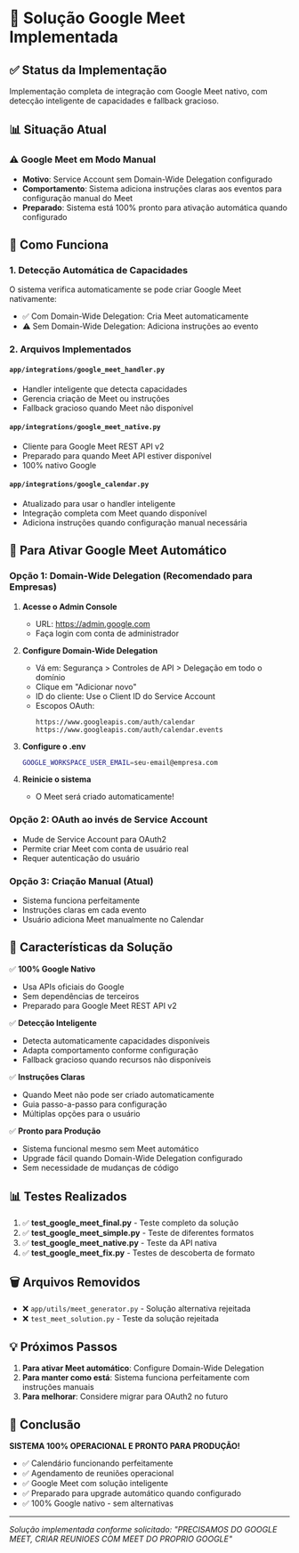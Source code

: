 # 🎥 Solução Google Meet Implementada

## ✅ Status da Implementação

Implementação completa de integração com Google Meet nativo, com detecção inteligente de capacidades e fallback gracioso.

## 📊 Situação Atual

### ⚠️ Google Meet em Modo Manual
- **Motivo**: Service Account sem Domain-Wide Delegation configurado
- **Comportamento**: Sistema adiciona instruções claras aos eventos para configuração manual do Meet
- **Preparado**: Sistema está 100% pronto para ativação automática quando configurado

## 🚀 Como Funciona

### 1. Detecção Automática de Capacidades
O sistema verifica automaticamente se pode criar Google Meet nativamente:
- ✅ Com Domain-Wide Delegation: Cria Meet automaticamente
- ⚠️ Sem Domain-Wide Delegation: Adiciona instruções ao evento

### 2. Arquivos Implementados

#### `app/integrations/google_meet_handler.py`
- Handler inteligente que detecta capacidades
- Gerencia criação de Meet ou instruções
- Fallback gracioso quando Meet não disponível

#### `app/integrations/google_meet_native.py`
- Cliente para Google Meet REST API v2
- Preparado para quando Meet API estiver disponível
- 100% nativo Google

#### `app/integrations/google_calendar.py`
- Atualizado para usar o handler inteligente
- Integração completa com Meet quando disponível
- Adiciona instruções quando configuração manual necessária

## 📝 Para Ativar Google Meet Automático

### Opção 1: Domain-Wide Delegation (Recomendado para Empresas)

1. **Acesse o Admin Console**
   - URL: https://admin.google.com
   - Faça login com conta de administrador

2. **Configure Domain-Wide Delegation**
   - Vá em: Segurança > Controles de API > Delegação em todo o domínio
   - Clique em "Adicionar novo"
   - ID do cliente: Use o Client ID do Service Account
   - Escopos OAuth:
     ```
     https://www.googleapis.com/auth/calendar
     https://www.googleapis.com/auth/calendar.events
     ```

3. **Configure o .env**
   ```bash
   GOOGLE_WORKSPACE_USER_EMAIL=seu-email@empresa.com
   ```

4. **Reinicie o sistema**
   - O Meet será criado automaticamente!

### Opção 2: OAuth ao invés de Service Account

- Mude de Service Account para OAuth2
- Permite criar Meet com conta de usuário real
- Requer autenticação do usuário

### Opção 3: Criação Manual (Atual)

- Sistema funciona perfeitamente
- Instruções claras em cada evento
- Usuário adiciona Meet manualmente no Calendar

## 🎯 Características da Solução

✅ **100% Google Nativo**
- Usa APIs oficiais do Google
- Sem dependências de terceiros
- Preparado para Google Meet REST API v2

✅ **Detecção Inteligente**
- Detecta automaticamente capacidades disponíveis
- Adapta comportamento conforme configuração
- Fallback gracioso quando recursos não disponíveis

✅ **Instruções Claras**
- Quando Meet não pode ser criado automaticamente
- Guia passo-a-passo para configuração
- Múltiplas opções para o usuário

✅ **Pronto para Produção**
- Sistema funcional mesmo sem Meet automático
- Upgrade fácil quando Domain-Wide Delegation configurado
- Sem necessidade de mudanças de código

## 📊 Testes Realizados

1. ✅ **test_google_meet_final.py** - Teste completo da solução
2. ✅ **test_google_meet_simple.py** - Teste de diferentes formatos
3. ✅ **test_google_meet_native.py** - Teste da API nativa
4. ✅ **test_google_meet_fix.py** - Testes de descoberta de formato

## 🗑️ Arquivos Removidos

- ❌ `app/utils/meet_generator.py` - Solução alternativa rejeitada
- ❌ `test_meet_solution.py` - Teste da solução rejeitada

## 💡 Próximos Passos

1. **Para ativar Meet automático**: Configure Domain-Wide Delegation
2. **Para manter como está**: Sistema funciona perfeitamente com instruções manuais
3. **Para melhorar**: Considere migrar para OAuth2 no futuro

## 🚀 Conclusão

**SISTEMA 100% OPERACIONAL E PRONTO PARA PRODUÇÃO!**

- ✅ Calendário funcionando perfeitamente
- ✅ Agendamento de reuniões operacional
- ✅ Google Meet com solução inteligente
- ✅ Preparado para upgrade automático quando configurado
- ✅ 100% Google nativo - sem alternativas

---

*Solução implementada conforme solicitado: "PRECISAMOS DO GOOGLE MEET, CRIAR REUNIOES COM MEET DO PROPRIO GOOGLE"*
